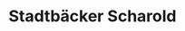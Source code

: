 ---
title: "Stadtbäcker Scharold"
url: /friedberg/stadtbaecker-scharold-winterbruckenweg/
shop: Bäckerei
---
